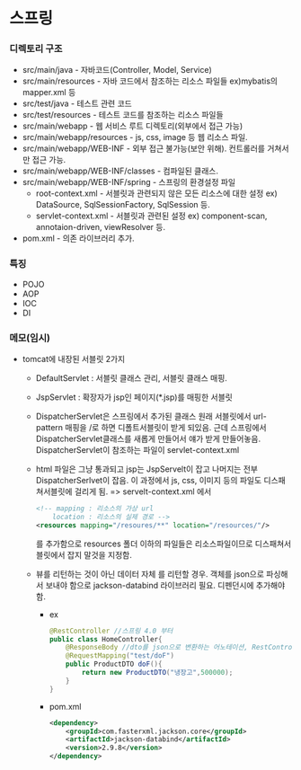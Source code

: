 # 스프링

### 디렉토리 구조

- src/main/java - 자바코드(Controller, Model, Service)
- src/main/resources - 자바 코드에서 참조하는 리소스 파일들 ex)mybatis의 mapper.xml 등
- src/test/java - 테스트 관련 코드
- src/test/resources - 테스트 코드를 참조하는 리소스 파일들
- src/main/webapp - 웹 서비스 루트 디렉토리(외부에서 접근 가능)
- src/main/webapp/resources - js, css, image 등 웹 리소스 파일.
- src/main/webapp/WEB-INF - 외부 접근 불가능(보안 위해). 컨트롤러를 거쳐서만 접근 가능.
- src/main/webapp/WEB-INF/classes - 컴파일된 클래스.
- src/main/webapp/WEB-INF/spring - 스프링의 환경설정 파일  
    - root-context.xml - 서블릿과 관련되지 않은 모든 리소스에 대한 설정 ex) DataSource, SqlSessionFactory, SqlSession 등.
    - servlet-context.xml - 서블릿과 관련된 설정 ex) component-scan, annotaion-driven, viewResolver 등.
- pom.xml - 의존 라이브러리 추가.

### 특징
- POJO
- AOP
- IOC
- DI

### 메모(임시)

- tomcat에 내장된 서블릿 2가지
    - DefaultServlet : 서블릿 클래스 관리, 서블릿 클래스 매핑.
    - JspServlet : 확장자가 jsp인 페이지(*.jsp)를 매핑한 서블릿
    - DispatcherServlet은 스프링에서 추가된 클래스 원래 서블릿에서 url-pattern 매핑을 /로 하면 디폴트서블릿이 받게 되있음. 근데 스프링에서 DispatcherServlet클래스를 새롭게 만들어서 얘가 받게 만들어놓음.
    DispatcherServlet이 참조하는 파일이 servlet-context.xml
    - html 파일은 그냥 통과되고 jsp는 JspServelt이 잡고 나머지는 전부 DispatcherSerlvet이 잡음. 이 과정에서 js, css, 이미지 등의 파일도 디스패쳐서블릿에 걸리게 됨. => servelt-context.xml 에서 
        ```xml
        <!-- mapping : 리소스의 가상 url
            location : 리소스의 실제 경로 -->
        <resources mapping="/resoures/**" location="/resources/"/>
        ``` 
        를 추가함으로 resources 폴더 이하의 파일들은 리소스파일이므로 디스패쳐서블릿에서 잡지 말것을 지정함.

    - 뷰를 리턴하는 것이 아닌 데이터 자체 를 리턴할 경우. 객체를 json으로 파싱해서 보내야 함으로  jackson-databind 라이브러리 필요. 디펜던시에 추가해야함.
        - ex
            ```java
            @RestController //스프링 4.0 부터
            public class HomeController{
                @ResponseBody //dto를 json으로 변환하는 어노테이션, RestController 쓰면 안붙여도 됨.
                @RequestMapping("test/doF")
                public ProductDTO doF(){
                    return new ProductDTO("냉장고",500000);
                }
            }
            
            ```
        - pom.xml
            ```xml
            <dependency>
                <groupId>com.fasterxml.jackson.core</groupId>
                <artifactId>jackson-databind</artifactId>
                <version>2.9.8</version>
            </dependency>
            ```
